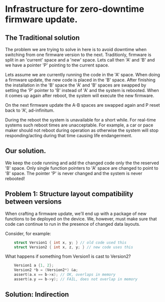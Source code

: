 # Infrastructure for zero-downtime firmware update.

## The Traditional solution

The problem we are trying to solve in here is to avoid downtime when switching from one firmware version to the next.
Traditionly, firmware is split in an 'current' space and a 'new' space.
Lets call then 'A' and 'B' and we have a pointer 'P' pointing to the current space.

Lets assume we are currently running the code in the 'A' space.
When doing a firmware update, the new code is placed in the 'B' space.
After finishing the installation in the 'B' space the 'A' and 'B' spaces are swapped by setting the 'P' pointer to 'B' instead of 'A' and the system is rebooted.
When it comes up again after reboot, the system will execute the new firmware.

On the next firmware update the A-B spaces are swapped again and P reset back to 'A', ad-infinitum.

During the reboot the system is unavailable for a short while.
For real-time systems such reboot times are unacceptable.
For example, a car or pace maker should not reboot during operation as otherwise the system will stop responding/acting during that time
causing life endangerment.

## Our solution.

We keep the code running and add the changed code only the the reserved 'B' space.
Only single function pointers to 'A' space are changed to point to 'B' space.
The pointer 'P' is never changed and the system is never rebooted!

## Problem 1: Structure layout compatibility between versions

When crafting a firmware update, we'll end up with a package of new functions to be deployed on the 
device. We, however, must make sure that code can continue to run in the presence of changed data layouts.

Consider, for example:
```C
    struct Version1 { int x, y; } // old code used this
    struct Version2 { int x, z, y; } // new code uses this
```

What happens if something from Version1 is cast to Version2?
```C
    Version1 a {1, 2};
    Version2 *b = (Version2*) &a;
    assert(a.x == b->x); // OK, overlaps in memory
    assert(a.y == b->y); // FAIL, does not overlap in memory
```

## Solution: Indirection





